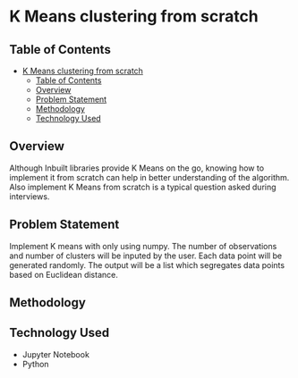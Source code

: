 # K Means clustering from scratch
## Table of Contents
- [K Means clustering from scratch](#k-means-clustering-from-scratch)
  - [Table of Contents](#table-of-contents)
  - [Overview](#overview)
  - [Problem Statement](#problem-statement)
  - [Methodology](#methodology)
  - [Technology Used](#technology-used)

## Overview
Although Inbuilt libraries provide K Means on the go, knowing how to implement it from scratch can help in better understanding of the algorithm. Also implement K Means from scratch is a typical question asked during interviews.

## Problem Statement
Implement K means with only using numpy. The number of observations and number of clusters will be inputed by the user. Each data point will be generated randomly. The output will be a list which segregates data points based on Euclidean distance.

## Methodology

## Technology Used
- Jupyter Notebook
- Python

